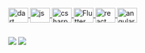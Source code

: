 
 <div>
  <a href="https://github.com/EricoSoaress">

</div>
<div style="display: inline_block"><br>
  <img align="center" alt="dart" height="30" width="40" src="https://img.shields.io/badge/Dart-0175C2?style=for-the-badge&logo=dart&logoColor=white
">
  <img align="center" alt="js" height="30" width="40" src="https://img.shields.io/badge/JavaScript-323330?style=for-the-badge&logo=javascript&logoColor=F7DF1E
">
  <img align="center" alt="csharp" height="30" width="40" src="https://img.shields.io/badge/C%23-239120?style=for-the-badge&logo=c-sharp&logoColor=white
">
  <img align="center" alt="Flutter" height="30" width="40" src="https://img.shields.io/badge/Flutter-02569B?style=for-the-badge&logo=flutter&logoColor=white
">
  <img align="center" alt="react" height="30" width="40" src="https://img.shields.io/badge/React-20232A?style=for-the-badge&logo=react&logoColor=61DAFB
">
  <img align="center" alt="angular" height="30" width="40" src="https://img.shields.io/badge/Angular-DD0031?style=for-the-badge&logo=angular&logoColor=white
">

  
  ##
 
<div> 
 
  <a href = "mailto:ericogta26@gmail.com"><img src="https://img.shields.io/badge/-Gmail-%23333?style=for-the-badge&logo=gmail&logoColor=white" target="_blank"></a>
  <a href="https://www.linkedin.com/in/rafaella-ballerini-45875016a" target="_blank"><img src="https://img.shields.io/badge/-LinkedIn-%230077B5?style=for-the-badge&logo=linkedin&logoColor=white" target="_blank"></a> 
 

 
</div>


